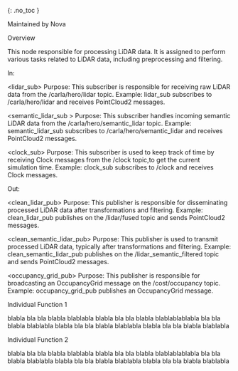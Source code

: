 
<Node lidar processing node>

{: .no_toc }

Maintained by Nova

Overview

This node responsible for processing LiDAR data. It is assigned to perform various tasks related to LiDAR data, including preprocessing and filtering.

In:

<lidar_sub><PointCloud2>
Purpose: This subscriber is responsible for receiving raw LiDAR data from the /carla/hero/lidar topic.
Example: lidar_sub subscribes to /carla/hero/lidar and receives PointCloud2 messages.

<semantic_lidar_sub ><PointCloud2>
Purpose: This subscriber handles incoming semantic LiDAR data from the /carla/hero/semantic_lidar topic.
Example: semantic_lidar_sub subscribes to /carla/hero/semantic_lidar and receives PointCloud2 messages.

<clock_sub><Clock>
Purpose: This subscriber is used to keep track of time by receiving Clock messages from the /clock topic,to get the current simulation time.
Example: clock_sub subscribes to /clock and receives Clock messages.


Out:

<clean_lidar_pub> <PointCloud2>
Purpose: This publisher is responsible for disseminating processed LiDAR data after transformations and filtering.
Example: clean_lidar_pub publishes on the /lidar/fused topic and sends PointCloud2 messages.

<clean_semantic_lidar_pub><PointCloud2>
Purpose: This publisher is used to transmit processed LiDAR data, typically after transformations and filtering.
Example: clean_semantic_lidar_pub publishes on the /lidar_semantic_filtered topic and sends PointCloud2 messages.

<occupancy_grid_pub><OccupancyGrid>
Purpose: This publisher is responsible for broadcasting an OccupancyGrid message on the /cost/occupancy topic.
Example: occupancy_grid_pub publishes an OccupancyGrid message.


Individual Function 1

blabla bla bla blabla blablabla blabla bla bla blabla blablablablabla bla bla blabla blablabla blabla bla bla blabla blablabla blabla bla bla blabla blablabla

Individual Function 2

blabla bla bla blabla blablabla blabla bla bla blabla blablablablabla bla bla blabla blablabla blabla bla bla blabla blablabla blabla bla bla blabla blablabla
